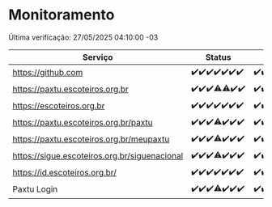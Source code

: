 # Monitoramento

Última verificação: 27/05/2025 04:10:00 -03

|Serviço|Status|Últimas 24h|
|---|---|---|
|https://github.com|<span title="2025-05-20: OK=23">✔️</span><span title="2025-05-21: OK=23">✔️</span><span title="2025-05-22: OK=23">✔️</span><span title="2025-05-23: OK=23">✔️</span><span title="2025-05-24: OK=23">✔️</span><span title="2025-05-25: OK=23">✔️</span><span title="2025-05-26: OK=6">✔️</span>|<span title="26/05/2025 05:19:00 -03 : 200">✔️</span><span title="26/05/2025 06:37:00 -03 : 200">✔️</span><span title="26/05/2025 07:14:00 -03 : 200">✔️</span><span title="26/05/2025 08:07:00 -03 : 200">✔️</span><span title="26/05/2025 09:17:00 -03 : 200">✔️</span><span title="26/05/2025 10:21:00 -03 : 200">✔️</span><span title="26/05/2025 11:09:00 -03 : 200">✔️</span><span title="26/05/2025 12:09:00 -03 : 200">✔️</span><span title="26/05/2025 13:11:00 -03 : 200">✔️</span><span title="26/05/2025 14:08:00 -03 : 200">✔️</span><span title="26/05/2025 15:12:00 -03 : 200">✔️</span><span title="26/05/2025 16:07:00 -03 : 200">✔️</span><span title="26/05/2025 17:10:00 -03 : 200">✔️</span><span title="26/05/2025 18:08:00 -03 : 200">✔️</span><span title="26/05/2025 19:08:00 -03 : 200">✔️</span><span title="26/05/2025 20:08:00 -03 : 200">✔️</span><span title="26/05/2025 21:46:00 -03 : 200">✔️</span><span title="26/05/2025 23:27:00 -03 : 200">✔️</span><span title="27/05/2025 00:36:00 -03 : 200">✔️</span><span title="27/05/2025 01:15:00 -03 : 200">✔️</span><span title="27/05/2025 02:10:00 -03 : 200">✔️</span><span title="27/05/2025 03:14:00 -03 : 200">✔️</span><span title="27/05/2025 04:10:00 -03 : 200">✔️</span>|
|https://paxtu.escoteiros.org.br|<span title="2025-05-20: OK=23">✔️</span><span title="2025-05-21: OK=23">✔️</span><span title="2025-05-22: OK=23">✔️</span><span title="2025-05-23: OK=22, Falhas=1">⚠️</span><span title="2025-05-24: OK=22, Falhas=1">⚠️</span><span title="2025-05-25: OK=23">✔️</span><span title="2025-05-26: OK=6">✔️</span>|<span title="26/05/2025 05:19:00 -03 : 200">✔️</span><span title="26/05/2025 06:37:00 -03 : 200">✔️</span><span title="26/05/2025 07:14:00 -03 : 200">✔️</span><span title="26/05/2025 08:07:00 -03 : 200">✔️</span><span title="26/05/2025 09:17:00 -03 : 0">❌</span><span title="26/05/2025 10:21:00 -03 : 200">✔️</span><span title="26/05/2025 11:09:00 -03 : 200">✔️</span><span title="26/05/2025 12:09:00 -03 : 200">✔️</span><span title="26/05/2025 13:11:00 -03 : 200">✔️</span><span title="26/05/2025 14:08:00 -03 : 200">✔️</span><span title="26/05/2025 15:12:00 -03 : 502">❌</span><span title="26/05/2025 16:07:00 -03 : 200">✔️</span><span title="26/05/2025 17:10:00 -03 : 200">✔️</span><span title="26/05/2025 18:08:00 -03 : 200">✔️</span><span title="26/05/2025 19:08:00 -03 : 200">✔️</span><span title="26/05/2025 20:08:00 -03 : 200">✔️</span><span title="26/05/2025 21:46:00 -03 : 200">✔️</span><span title="26/05/2025 23:27:00 -03 : 200">✔️</span><span title="27/05/2025 00:36:00 -03 : 200">✔️</span><span title="27/05/2025 01:15:00 -03 : 200">✔️</span><span title="27/05/2025 02:10:00 -03 : 200">✔️</span><span title="27/05/2025 03:14:00 -03 : 200">✔️</span><span title="27/05/2025 04:10:00 -03 : 200">✔️</span>|
|https://escoteiros.org.br|<span title="2025-05-20: OK=23">✔️</span><span title="2025-05-21: OK=23">✔️</span><span title="2025-05-22: OK=23">✔️</span><span title="2025-05-23: OK=23">✔️</span><span title="2025-05-24: OK=23">✔️</span><span title="2025-05-25: OK=23">✔️</span><span title="2025-05-26: OK=6">✔️</span>|<span title="26/05/2025 05:19:00 -03 : 200">✔️</span><span title="26/05/2025 06:37:00 -03 : 200">✔️</span><span title="26/05/2025 07:14:00 -03 : 200">✔️</span><span title="26/05/2025 08:07:00 -03 : 200">✔️</span><span title="26/05/2025 09:17:00 -03 : 200">✔️</span><span title="26/05/2025 10:21:00 -03 : 200">✔️</span><span title="26/05/2025 11:09:00 -03 : 200">✔️</span><span title="26/05/2025 12:09:00 -03 : 200">✔️</span><span title="26/05/2025 13:11:00 -03 : 200">✔️</span><span title="26/05/2025 14:08:00 -03 : 200">✔️</span><span title="26/05/2025 15:12:00 -03 : 200">✔️</span><span title="26/05/2025 16:07:00 -03 : 200">✔️</span><span title="26/05/2025 17:10:00 -03 : 200">✔️</span><span title="26/05/2025 18:08:00 -03 : 200">✔️</span><span title="26/05/2025 19:08:00 -03 : 200">✔️</span><span title="26/05/2025 20:08:00 -03 : 200">✔️</span><span title="26/05/2025 21:46:00 -03 : 200">✔️</span><span title="26/05/2025 23:27:00 -03 : 200">✔️</span><span title="27/05/2025 00:36:00 -03 : 200">✔️</span><span title="27/05/2025 01:15:00 -03 : 200">✔️</span><span title="27/05/2025 02:10:00 -03 : 200">✔️</span><span title="27/05/2025 03:14:00 -03 : 200">✔️</span><span title="27/05/2025 04:10:00 -03 : 200">✔️</span>|
|https://paxtu.escoteiros.org.br/paxtu|<span title="2025-05-20: OK=23">✔️</span><span title="2025-05-21: OK=23">✔️</span><span title="2025-05-22: OK=23">✔️</span><span title="2025-05-23: OK=22, Falhas=1">⚠️</span><span title="2025-05-24: OK=23">✔️</span><span title="2025-05-25: OK=23">✔️</span><span title="2025-05-26: OK=6">✔️</span>|<span title="26/05/2025 05:19:00 -03 : 200">✔️</span><span title="26/05/2025 06:37:00 -03 : 200">✔️</span><span title="26/05/2025 07:14:00 -03 : 200">✔️</span><span title="26/05/2025 08:07:00 -03 : 200">✔️</span><span title="26/05/2025 09:17:00 -03 : 200">✔️</span><span title="26/05/2025 10:21:00 -03 : 200">✔️</span><span title="26/05/2025 11:09:00 -03 : 200">✔️</span><span title="26/05/2025 12:09:00 -03 : 200">✔️</span><span title="26/05/2025 13:11:00 -03 : 200">✔️</span><span title="26/05/2025 14:08:00 -03 : 200">✔️</span><span title="26/05/2025 15:12:00 -03 : 502">❌</span><span title="26/05/2025 16:07:00 -03 : 200">✔️</span><span title="26/05/2025 17:10:00 -03 : 200">✔️</span><span title="26/05/2025 18:08:00 -03 : 200">✔️</span><span title="26/05/2025 19:08:00 -03 : 200">✔️</span><span title="26/05/2025 20:08:00 -03 : 200">✔️</span><span title="26/05/2025 21:46:00 -03 : 200">✔️</span><span title="26/05/2025 23:27:00 -03 : 200">✔️</span><span title="27/05/2025 00:36:00 -03 : 200">✔️</span><span title="27/05/2025 01:15:00 -03 : 200">✔️</span><span title="27/05/2025 02:10:00 -03 : 200">✔️</span><span title="27/05/2025 03:14:00 -03 : 200">✔️</span><span title="27/05/2025 04:10:00 -03 : 200">✔️</span>|
|https://paxtu.escoteiros.org.br/meupaxtu|<span title="2025-05-20: OK=23">✔️</span><span title="2025-05-21: OK=23">✔️</span><span title="2025-05-22: OK=23">✔️</span><span title="2025-05-23: OK=22, Falhas=1">⚠️</span><span title="2025-05-24: OK=23">✔️</span><span title="2025-05-25: OK=23">✔️</span><span title="2025-05-26: OK=6">✔️</span>|<span title="26/05/2025 05:19:00 -03 : 200">✔️</span><span title="26/05/2025 06:37:00 -03 : 200">✔️</span><span title="26/05/2025 07:14:00 -03 : 200">✔️</span><span title="26/05/2025 08:07:00 -03 : 200">✔️</span><span title="26/05/2025 09:17:00 -03 : 200">✔️</span><span title="26/05/2025 10:21:00 -03 : 200">✔️</span><span title="26/05/2025 11:09:00 -03 : 200">✔️</span><span title="26/05/2025 12:09:00 -03 : 200">✔️</span><span title="26/05/2025 13:11:00 -03 : 200">✔️</span><span title="26/05/2025 14:08:00 -03 : 200">✔️</span><span title="26/05/2025 15:12:00 -03 : 502">❌</span><span title="26/05/2025 16:07:00 -03 : 200">✔️</span><span title="26/05/2025 17:10:00 -03 : 200">✔️</span><span title="26/05/2025 18:08:00 -03 : 200">✔️</span><span title="26/05/2025 19:08:00 -03 : 200">✔️</span><span title="26/05/2025 20:08:00 -03 : 200">✔️</span><span title="26/05/2025 21:46:00 -03 : 200">✔️</span><span title="26/05/2025 23:27:00 -03 : 200">✔️</span><span title="27/05/2025 00:36:00 -03 : 200">✔️</span><span title="27/05/2025 01:15:00 -03 : 200">✔️</span><span title="27/05/2025 02:10:00 -03 : 200">✔️</span><span title="27/05/2025 03:14:00 -03 : 200">✔️</span><span title="27/05/2025 04:10:00 -03 : 200">✔️</span>|
|https://sigue.escoteiros.org.br/siguenacional|<span title="2025-05-20: OK=23">✔️</span><span title="2025-05-21: OK=23">✔️</span><span title="2025-05-22: OK=23">✔️</span><span title="2025-05-23: OK=22, Falhas=1">⚠️</span><span title="2025-05-24: OK=23">✔️</span><span title="2025-05-25: OK=23">✔️</span><span title="2025-05-26: OK=6">✔️</span>|<span title="26/05/2025 05:19:00 -03 : 200">✔️</span><span title="26/05/2025 06:37:00 -03 : 200">✔️</span><span title="26/05/2025 07:14:00 -03 : 200">✔️</span><span title="26/05/2025 08:07:00 -03 : 200">✔️</span><span title="26/05/2025 09:17:00 -03 : 200">✔️</span><span title="26/05/2025 10:21:00 -03 : 200">✔️</span><span title="26/05/2025 11:09:00 -03 : 200">✔️</span><span title="26/05/2025 12:09:00 -03 : 200">✔️</span><span title="26/05/2025 13:11:00 -03 : 200">✔️</span><span title="26/05/2025 14:08:00 -03 : 200">✔️</span><span title="26/05/2025 15:12:00 -03 : 502">❌</span><span title="26/05/2025 16:07:00 -03 : 200">✔️</span><span title="26/05/2025 17:10:00 -03 : 200">✔️</span><span title="26/05/2025 18:08:00 -03 : 200">✔️</span><span title="26/05/2025 19:08:00 -03 : 200">✔️</span><span title="26/05/2025 20:08:00 -03 : 200">✔️</span><span title="26/05/2025 21:46:00 -03 : 200">✔️</span><span title="26/05/2025 23:27:00 -03 : 200">✔️</span><span title="27/05/2025 00:36:00 -03 : 200">✔️</span><span title="27/05/2025 01:15:00 -03 : 200">✔️</span><span title="27/05/2025 02:10:00 -03 : 200">✔️</span><span title="27/05/2025 03:14:00 -03 : 200">✔️</span><span title="27/05/2025 04:10:00 -03 : 200">✔️</span>|
|https://id.escoteiros.org.br/|<span title="2025-05-20: OK=23">✔️</span><span title="2025-05-21: OK=23">✔️</span><span title="2025-05-22: OK=23">✔️</span><span title="2025-05-23: OK=23">✔️</span><span title="2025-05-24: OK=23">✔️</span><span title="2025-05-25: OK=23">✔️</span><span title="2025-05-26: OK=6">✔️</span>|<span title="26/05/2025 05:19:00 -03 : 200">✔️</span><span title="26/05/2025 06:37:00 -03 : 200">✔️</span><span title="26/05/2025 07:14:00 -03 : 200">✔️</span><span title="26/05/2025 08:07:00 -03 : 200">✔️</span><span title="26/05/2025 09:17:00 -03 : 200">✔️</span><span title="26/05/2025 10:21:00 -03 : 200">✔️</span><span title="26/05/2025 11:09:00 -03 : 200">✔️</span><span title="26/05/2025 12:09:00 -03 : 200">✔️</span><span title="26/05/2025 13:11:00 -03 : 200">✔️</span><span title="26/05/2025 14:08:00 -03 : 200">✔️</span><span title="26/05/2025 15:12:00 -03 : 200">✔️</span><span title="26/05/2025 16:07:00 -03 : 200">✔️</span><span title="26/05/2025 17:10:00 -03 : 200">✔️</span><span title="26/05/2025 18:08:00 -03 : 200">✔️</span><span title="26/05/2025 19:08:00 -03 : 200">✔️</span><span title="26/05/2025 20:08:00 -03 : 200">✔️</span><span title="26/05/2025 21:46:00 -03 : 200">✔️</span><span title="26/05/2025 23:27:00 -03 : 200">✔️</span><span title="27/05/2025 00:36:00 -03 : 200">✔️</span><span title="27/05/2025 01:15:00 -03 : 200">✔️</span><span title="27/05/2025 02:10:00 -03 : 200">✔️</span><span title="27/05/2025 03:14:00 -03 : 200">✔️</span><span title="27/05/2025 04:10:00 -03 : 200">✔️</span>|
|Paxtu Login|<span title="2025-05-20: OK=23">✔️</span><span title="2025-05-21: OK=23">✔️</span><span title="2025-05-22: OK=23">✔️</span><span title="2025-05-23: OK=21, Falhas=2">⚠️</span><span title="2025-05-24: OK=23">✔️</span><span title="2025-05-25: OK=23">✔️</span><span title="2025-05-26: OK=6">✔️</span>|<span title="26/05/2025 05:19:00 -03 : 200">✔️</span><span title="26/05/2025 06:37:00 -03 : 200">✔️</span><span title="26/05/2025 07:14:00 -03 : 200">✔️</span><span title="26/05/2025 08:07:00 -03 : 200">✔️</span><span title="26/05/2025 09:17:00 -03 : 200">✔️</span><span title="26/05/2025 10:21:00 -03 : 200">✔️</span><span title="26/05/2025 11:09:00 -03 : 200">✔️</span><span title="26/05/2025 12:09:00 -03 : 200">✔️</span><span title="26/05/2025 13:11:00 -03 : 200">✔️</span><span title="26/05/2025 14:08:00 -03 : 200">✔️</span><span title="26/05/2025 15:12:00 -03 : 502">❌</span><span title="26/05/2025 16:07:00 -03 : 200">✔️</span><span title="26/05/2025 17:10:00 -03 : 200">✔️</span><span title="26/05/2025 18:08:00 -03 : 200">✔️</span><span title="26/05/2025 19:08:00 -03 : 200">✔️</span><span title="26/05/2025 20:08:00 -03 : 200">✔️</span><span title="26/05/2025 21:46:00 -03 : 200">✔️</span><span title="26/05/2025 23:27:00 -03 : 200">✔️</span><span title="27/05/2025 00:36:00 -03 : 200">✔️</span><span title="27/05/2025 01:15:00 -03 : 200">✔️</span><span title="27/05/2025 02:10:00 -03 : 200">✔️</span><span title="27/05/2025 03:14:00 -03 : 200">✔️</span><span title="27/05/2025 04:10:00 -03 : 200">✔️</span>|
